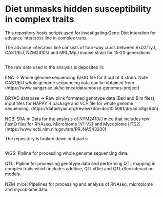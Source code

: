 <h1>Diet unmasks hidden susceptibility in complex traits</h1>
<p></p>
<p>This repository hosts scripts used for investigating Gene-Diet interation for advance intercross line in complex traits.</p>
<p>The advance intercross line consists of four-way cross between BxD2/TyJ, CAST/EiJ, NZM2410/J and MRL/MpJ mouse strain for 15-20 generations.</p>
<br>The raw data used in the analysis is deposited in:</br>
<br>ENA => Whole genome sequencing FastQ file for 3 out of 4 strain. Note CAST/EIJ whole genome sequencing data can be obtained from (https://www.sanger.ac.uk/science/data/mouse-genomes-project)</br>
<br>DRYAD database => Raw plink formated genotype data (Bed and Bim files), input files for HAPPY R package and VCF file for whole genome sequencing. (https://datadryad.org/review?doi=doi:10.5061/dryad.c8gc64n) </br> 
<br>NCBI SRA => Data for the analysis of NYM2410/J mice that includes raw FastQ files for RNAseq, Microbiome [V1-V2] and Mycobiome [ITS2]. (https://www.ncbi.nlm.nih.gov/sra/PRJNA543200) </br>
<p>The repository is broken down in 4 parts:</p>
<br>WGS: Pipline for processing whole genome sequencing data.</br>  
<br>QTL: Pipline for processing genotype data and performing QTL mapping in complex traits which includes additive, QTLxDiet and QTLxSex interaction models.</br>
<br>NZM_mice: Pipelines for processing and analysis of RNAseq, microbiome and mycobiome data.</br>
